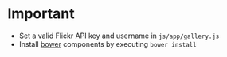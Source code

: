 # Important

* Set a valid Flickr API key and username in `js/app/gallery.js`
* Install [bower](http://bower.io/) components by executing `bower install`